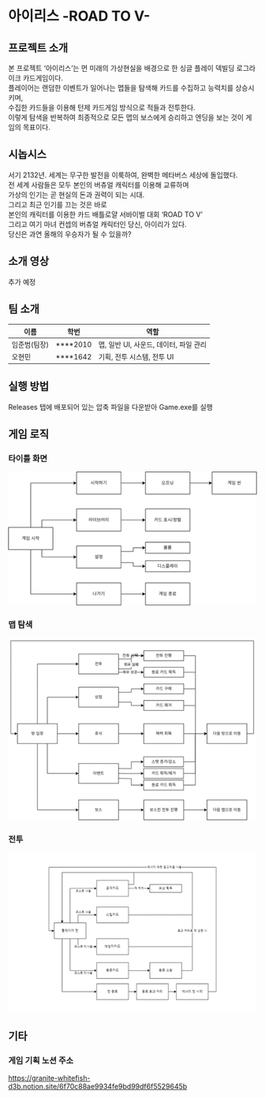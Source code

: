 아이리스 -ROAD TO V-
==================
  
  
프로젝트 소개
--------------
  
본 프로젝트 ‘아이리스’는 먼 미래의 가상현실을 배경으로 한 싱글 플레이 덱빌딩 로그라이크 카드게임이다.  
플레이어는 랜덤한 이벤트가 일어나는 맵들을 탐색해 카드를 수집하고 능력치를 상승시키며,  
수집한 카드들을 이용해 턴제 카드게임 방식으로 적들과 전투한다.   
이렇게 탐색을 반복하여 최종적으로 모든 맵의 보스에게 승리하고 엔딩을 보는 것이 게임의 목표이다.   
  
시놉시스
-------
  
서기 2132년. 세계는 무구한 발전을 이룩하여, 완벽한 메타버스 세상에 돌입했다.  
전 세계 사람들은 모두 본인의 버츄얼 캐릭터를 이용해 교류하며  
가상의 인기는 곧 현실의 돈과 권력이 되는 시대.  
그리고 최근 인기를 끄는 것은 바로  
본인의 캐릭터를 이용한 카드 배틀로얄 서바이벌 대회 ‘ROAD TO V’  
그리고 여기 마녀 컨셉의 버츄얼 캐릭터인 당신, 아이리가 있다.  
당신은 과연 올해의 우승자가 될 수 있을까?  
  
소개 영상
--------
  
추가 예정
  
팀 소개
------
  
|이름|학번|역할|
|-|-|-|
|임준범(팀장)|****2010|맵, 일반 UI, 사운드, 데이터, 파일 관리|
|오현민|****1642|기획, 전투 시스템, 전투 UI|
  
  
실행 방법
--------
  
Releases 탭에 배포되어 있는 압축 파일을 다운받아 Game.exe를 실행
  
게임 로직
--------
  
### 타이틀 화면
![타이틀 화면](/Docs/logic4.png)
### 맵 탐색
![맵 탐색](/Docs/logic5.png)
### 전투
![전투](/Docs/logic3.png)
  
기타
----
  
### 게임 기획 노션 주소
https://granite-whitefish-d3b.notion.site/6f70c88ae9934fe9bd99df6f5529645b

